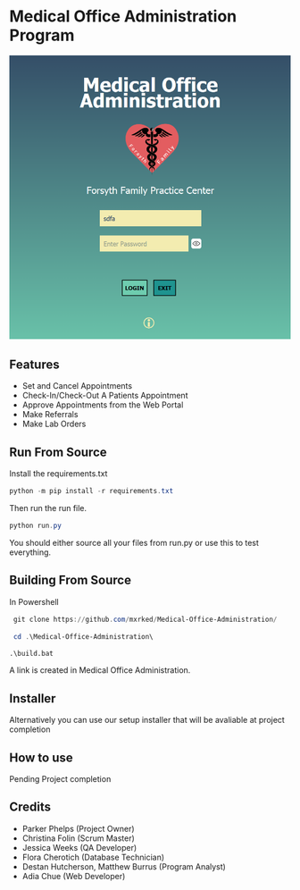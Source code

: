 
# Medical Office Administration Program

![Front Screen of this program](./frontend/ui/assets/imgs/front_screen_new.png)

## Features 
 - Set and Cancel Appointments
 - Check-In/Check-Out A Patients Appointment
 - Approve Appointments from the Web Portal
 - Make Referrals
 - Make Lab Orders

## Run From Source
Install the requirements.txt
```powershell
python -m pip install -r requirements.txt
```
Then run the run file.
```powershell
python run.py
```
You should either source all your files from run.py or use this to test everything.

## Building From Source
 In Powershell
 ```powershell
  git clone https://github.com/mxrked/Medical-Office-Administration/
 ```
 ```powershell
  cd .\Medical-Office-Administration\
 ```
 ```
 .\build.bat
 ```
 A link is created in Medical Office Administration.



## Installer
 Alternatively you can use our setup installer that will be avaliable at project completion
 
## How to use
 Pending Project completion

## Credits
 - Parker Phelps (Project Owner)
 - Christina Folin (Scrum Master)
 - Jessica Weeks (QA Developer)
 - Flora Cherotich (Database Technician)
 - Destan Hutcherson, Matthew Burrus (Program Analyst)
 - Adia Chue (Web Developer)
